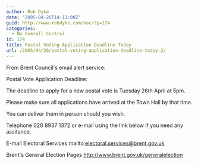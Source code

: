 ```yaml
---
author: Rob Dyke
date: "2005-04-26T14:11:00Z"
guid: http://www.robdyke.com/noc/?p=174
categories:
  - No Overall Control
id: 174
title: Postal Voting Application Deadline Today
url: /2005/04/26/postal-voting-application-deadline-today-2/
---
```

From Brent Council's email alert service:

Postal Vote Application Deadline:

The deadline to apply for a new postal vote is Tuesday 26th April at 5pm.
  
Please make sure all applications have arrived at the Town Hall by that time.
  
You can deliver them in person should you wish.

Telephone 020 8937 1372 or e-mail using the link below if you need any assitance.
  
E-mail Electoral Services mailto:electoral.services@brent.gov.uk
  
Brent's General Election Pages http://www.brent.gov.uk/generalelection